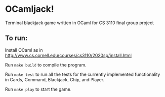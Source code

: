 
# OCamljack!

Terminal blackjack game written in OCaml for CS 3110 final group project

## To run:

Install OCaml as in http://www.cs.cornell.edu/courses/cs3110/2020sp/install.html

Run ```make build``` to compile the program.

Run ```make test``` to run all the tests for the currently implemented functionality in Cards, Command, Blackjack, Chip, and Player.

Run ```make play``` to start the game.